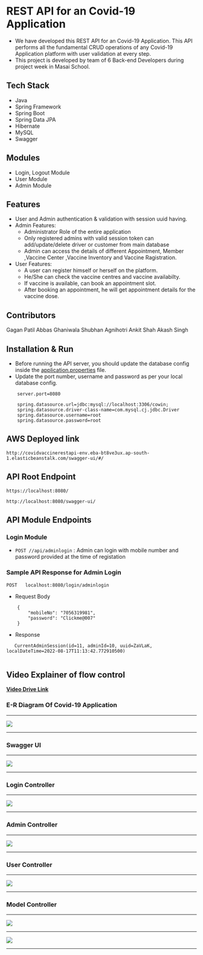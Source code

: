 
# REST API for an Covid-19 Application

* We have developed this REST API for an Covid-19 Application. This API performs all the fundamental CRUD operations of any Covid-19 Application platform with user validation at every step.
* This project is developed by team of 6 Back-end Developers during project week in Masai School. 

## Tech Stack

* Java
* Spring Framework
* Spring Boot
* Spring Data JPA
* Hibernate
* MySQL
* Swagger

## Modules

* Login, Logout Module
* User Module
* Admin Module

## Features

* User and Admin authentication & validation with session uuid having.
* Admin Features:
    * Administrator Role of the entire application
    * Only registered admins with valid session token can add/update/delete driver or customer from main database
    * Admin can access the details of different Appointment, Member ,Vaccine Center ,Vaccine Inventory and Vaccine Ragistration.
* User Features:
    * A user can register himself or herself on the platform.
    * He/She can check the vaccine centres and vaccine availabilty.
    * If vaccine is available, can book an appointment slot.
    * After booking an appointment, he will get appointment details for the vaccine dose.    


## Contributors

Gagan Patil
Abbas Ghaniwala
Shubhan Agnihotri
Ankit Shah
Akash Singh




## Installation & Run

* Before running the API server, you should update the database config inside the [application.properties](https://github.com/nvFARHAN/cowin.gov.in/blob/master/src/main/resources/application.properties) file. 
* Update the port number, username and password as per your local database config.

```
    server.port=8080

    spring.datasource.url=jdbc:mysql://localhost:3306/cowin;
    spring.datasource.driver-class-name=com.mysql.cj.jdbc.Driver
    spring.datasource.username=root
    spring.datasource.password=root

```

## AWS Deployed link
`http://covidvaccinerestapi-env.eba-bt8ve3ux.ap-south-1.elasticbeanstalk.com/swagger-ui/#/`

## API Root Endpoint

`https://localhost:8080/`

`http://localhost:8080/swagger-ui/`


## API Module Endpoints

### Login Module

* `POST //api/adminlogin` : Admin can login with mobile number and password provided at the time of registation
<!--
### User Module


* `POST /customer/login` : Logging in customer with valid mobile number & password
* `GET /customer/availablecabs` : Getting the list of all the available cabs
* `GET /customers/cabs` : Getting All the cabs
* `GET /customers/checkhistory` : Getting the history of completed tr
* `PUT /customer/update/{mobile}` : Updates customer details based on mobile number
* `PATCH /customer/updatepassword/{mobile}` : Updates customer's password based on the given mobile number
* `POST /customer/booktrip` : Customer can book a cab
* `POST /customer/updatetrip` : Customer can modify or update the trip
* `POST /customer/logout` : Logging out customer based on session token
* `DELETE /customer/delete` : Deletes logged in user 
* `DELETE /customer/complete/{tripid}` : Completed the trip with the given tripid 
* `DELETE /customer/canceltrip` : Cancel the trip with the given tripid   


### Admin Module

* `POST /admin/register` : Register a new admin with proper data validation and admin session
* `POST /admin/login` : Admin can login with mobile number and password provided at the time of registation
* `GET /admin/logout` : Logging out admin based on session token
* `GET /admin/listoftripsbycustomer` : Get list of trips of by a customer id
* `GET /admin/listoftrips` : Get list of trips of all the trips
* `GET /admin/listocustomers` : Get list of all the customers
* `GET /admin/listodrivers` : Get list of all the drivers
* `PUT /admin/update/{username}` : Updates admin detaisl by passed user name
* `DELETE /admin/delete` : Deletes the admin with passed id   -->


### Sample API Response for Admin Login

`POST   localhost:8080/login/adminlogin`

* Request Body

```
    {
        "mobileNo": "7056319981",
        "password": "Clickme@007"
    }
```

* Response

```
   CurrentAdminSession(id=11, adminId=10, uuid=ZaVLaK, localDateTime=2022-08-17T11:13:42.772910500)
   
```

## Video Explainer of flow control
 <a href="https://drive.google.com/file/d/1ReDNdgIxdSNcn7WsV2ysIHeXEnkgZErw/view?usp=sharing">**Video Drive Link** </a>
 
 
### E-R Diagram Of Covid-19 Application
---
<img src="https://github.com/shivamgarg796/Spring-work/blob/master/Images/Er-Diagram.jpeg?raw=true" style="max-width: 100%; display: inline-block;" data-target="animated-image.originalImage">

---

### Swagger UI

---

<img src="https://github.com/shivamgarg796/Spring-work/blob/master/Images/Swagger-ui.jpeg?raw=true" style="max-width: 100%; display: inline-block;" data-target="animated-image.originalImage">

---

### Login Controller

---

<img src="https://github.com/shivamgarg796/Spring-work/blob/master/Images/Login.png?raw=true" style="max-width: 100%; display: inline-block;" data-target="animated-image.originalImage">

---

### Admin Controller

---

<img src="https://github.com/shivamgarg796/Spring-work/blob/master/Images/Admin-Controller.jpeg?raw=true" style="max-width: 100%; display: inline-block;" data-target="animated-image.originalImage">

---

### User Controller

---

<img src="https://github.com/shivamgarg796/Spring-work/blob/master/Images/User.png?raw=true" style="max-width: 100%; display: inline-block;" data-target="animated-image.originalImage">

---

### Model Controller

---

<img src="https://github.com/shivamgarg796/Spring-work/blob/master/Images/mODELS.png?raw=true" style="max-width: 100%; display: inline-block;" data-target="animated-image.originalImage">

---

<img src="https://github.com/shivamgarg796/Spring-work/blob/master/Images/Thank-you-word-cloud.jpg?raw=true" style="max-width: 100%; display: inline-block;" data-target="animated-image.originalImage">

---





